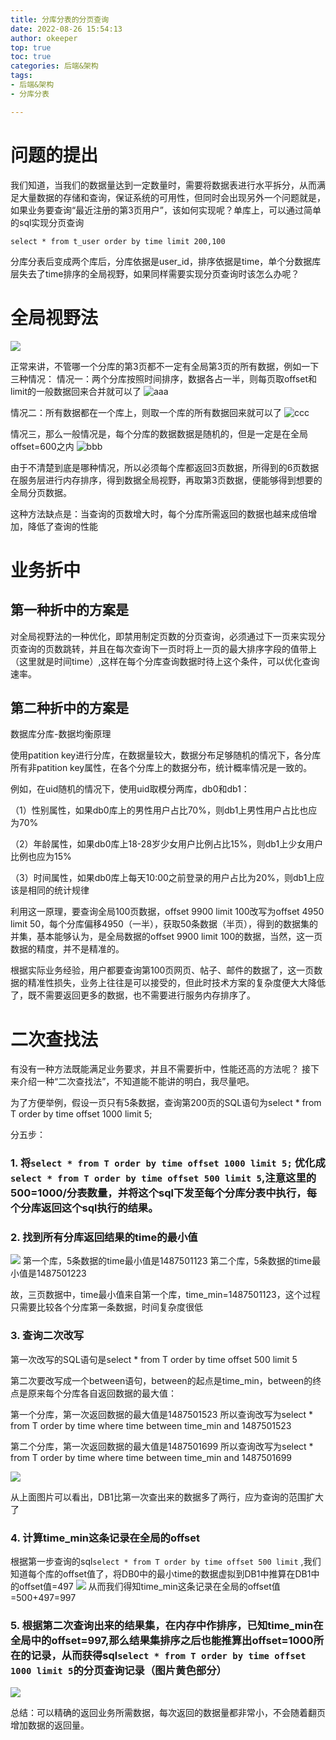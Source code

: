 ```yaml
---
title: 分库分表的分页查询
date: 2022-08-26 15:54:13
author: okeeper
top: true
toc: true
categories: 后端&架构
tags:
- 后端&架构
- 分库分表

---
```


# 问题的提出

我们知道，当我们的数据量达到一定数量时，需要将数据表进行水平拆分，从而满足大量数据的存储和查询，保证系统的可用性，但同时会出现另外一个问题就是，如果业务要查询“最近注册的第3页用户”，该如何实现呢？单库上，可以通过简单的sql实现分页查询

```
select * from t_user order by time limit 200,100
```

分库分表后变成两个库后，分库依据是user_id，排序依据是time，单个分数据库层失去了time排序的全局视野，如果同样需要实现分页查询时该怎么办呢？

# 全局视野法

![](https://okeeper-blog-images.oss-cn-hangzhou.aliyuncs.com/images/getImage-20220825184040381.png)

正常来讲，不管哪一个分库的第3页都不一定有全局第3页的所有数据，例如一下三种情况：
情况一：两个分库按照时间排序，数据各占一半，则每页取offset和limit的一般数据回来合并就可以了
![aaa](https://okeeper-blog-images.oss-cn-hangzhou.aliyuncs.com/images/getImage-20220825184040402.png)

情况二：所有数据都在一个库上，则取一个库的所有数据回来就可以了
![ccc](https://okeeper-blog-images.oss-cn-hangzhou.aliyuncs.com/images/getImage-20220825184040384.png)

情况三，那么一般情况是，每个分库的数据数据是随机的，但是一定是在全局offset=600之内
![bbb](https://okeeper-blog-images.oss-cn-hangzhou.aliyuncs.com/images/getImage-20220825184040393.png)

由于不清楚到底是哪种情况，所以必须每个库都返回3页数据，所得到的6页数据在服务层进行内存排序，得到数据全局视野，再取第3页数据，便能够得到想要的全局分页数据。

这种方法缺点是：当查询的页数增大时，每个分库所需返回的数据也越来成倍增加，降低了查询的性能

# 业务折中

## 第一种折中的方案是

对全局视野法的一种优化，即禁用制定页数的分页查询，必须通过下一页来实现分页查询的页数跳转，并且在每次查询下一页时将上一页的最大排序字段的值带上（这里就是时间time）,这样在每个分库查询数据时待上这个条件，可以优化查询速率。

## 第二种折中的方案是

数据库分库-数据均衡原理

使用patition key进行分库，在数据量较大，数据分布足够随机的情况下，各分库所有非patition key属性，在各个分库上的数据分布，统计概率情况是一致的。

例如，在uid随机的情况下，使用uid取模分两库，db0和db1：

（1）性别属性，如果db0库上的男性用户占比70%，则db1上男性用户占比也应为70%

（2）年龄属性，如果db0库上18-28岁少女用户比例占比15%，则db1上少女用户比例也应为15%

（3）时间属性，如果db0库上每天10:00之前登录的用户占比为20%，则db1上应该是相同的统计规律

利用这一原理，要查询全局100页数据，offset 9900 limit 100改写为offset 4950 limit 50，每个分库偏移4950（一半），获取50条数据（半页），得到的数据集的并集，基本能够认为，是全局数据的offset 9900 limit 100的数据，当然，这一页数据的精度，并不是精准的。

根据实际业务经验，用户都要查询第100页网页、帖子、邮件的数据了，这一页数据的精准性损失，业务上往往是可以接受的，但此时技术方案的复杂度便大大降低了，既不需要返回更多的数据，也不需要进行服务内存排序了。

# 二次查找法

有没有一种方法既能满足业务要求，并且不需要折中，性能还高的方法呢？
接下来介绍一种“二次查找法”，不知道能不能讲的明白，我尽量吧。

为了方便举例，假设一页只有5条数据，查询第200页的SQL语句为select * from T order by time offset 1000 limit 5;

分五步：

### 1. 将`select * from T order by time offset 1000 limit 5;` 优化成`select * from T order by time offset 500 limit 5`,注意这里的500=1000/分表数量，并将这个sql下发至每个分库分表中执行，每个分库返回这个sql执行的结果。

### 2. 找到所有分库返回结果的time的最小值

![](https://okeeper-blog-images.oss-cn-hangzhou.aliyuncs.com/images/getImage-20220825184040369.png)
第一个库，5条数据的time最小值是1487501123
第二个库，5条数据的time最小值是1487501223

故，三页数据中，time最小值来自第一个库，time_min=1487501123，这个过程只需要比较各个分库第一条数据，时间复杂度很低

### 3. 查询二次改写

第一次改写的SQL语句是select * from T order by time offset 500 limit 5

第二次要改写成一个between语句，between的起点是time_min，between的终点是原来每个分库各自返回数据的最大值：

第一个分库，第一次返回数据的最大值是1487501523
所以查询改写为select * from T order by time where time between time_min and 1487501523

第二个分库，第一次返回数据的最大值是1487501699
所以查询改写为select * from T order by time where time between time_min and 1487501699

![](https://okeeper-blog-images.oss-cn-hangzhou.aliyuncs.com/images/getImage-20220825184040363.png)

从上面图片可以看出，DB1比第一次查出来的数据多了两行，应为查询的范围扩大了

### 4. 计算time_min这条记录在全局的offset

根据第一步查询的sql`select * from T order by time offset 500 limit` ,我们知道每个库的offset值了，将DB0中的最小time的数据虚拟到DB1中推算在DB1中的offset值=497
![](https://okeeper-blog-images.oss-cn-hangzhou.aliyuncs.com/images/getImage-20220825184040525.png)
从而我们得知time_min这条记录在全局的offset值=500+497=997

### 5. 根据第二次查询出来的结果集，在内存中作排序，已知time_min在全局中的offset=997,那么结果集排序之后也能推算出offset=1000所在的记录，从而获得sql`select * from T order by time offset 1000 limit 5`的分页查询记录（图片黄色部分）

![](https://okeeper-blog-images.oss-cn-hangzhou.aliyuncs.com/images/getImage-20220825184040515.png)

总结：可以精确的返回业务所需数据，每次返回的数据量都非常小，不会随着翻页增加数据的返回量。